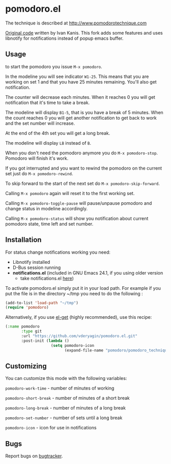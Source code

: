 # pomodoro.el #

The technique is described at http://www.pomodorotechnique.com

[Original code](http://kanis.fr/hg/lisp/ivan/pomodoro.el) written by Ivan
Kanis. This fork adds some features and uses libnotify for notifications
instead of popup emacs buffer.

## Usage ##

to start the pomodoro you issue `M-x pomodoro`.

In the modeline you will see indicator `W1-25`. This means that you are
working on set 1 and that you have 25 minutes remaining. You'll also get
notification.

The counter will decrease each minutes. When it reaches 0 you will get
notification that it's time to take a break.

The modeline will display `B1-5`, that is you have a break of 5 minutes. When
the count reaches 0 you will get another notification to get back to work and
the set number will increase.

At the end of the 4th set you will get a long break.

The modeline will display `LB` instead of `B`.

When you don't need the pomodoro anymore you do `M-x pomodoro-stop`. Pomodoro
will finish it's work.

If you got interrupted and you want to rewind the pomodoro on the current set
just do `M-x pomodoro-rewind`.

To skip forward to the start of the next set do `M-x pomodoro-skip-forward`.

Calling `M-x pomodoro` again will reset it to the first working set.

Calling `M-x pomodoro-toggle-pause` will pause/unpause pomodoro and change
status in modeline accordingly.

Calling `M-x pomodoro-status` will show you notification about current
pomodoro state, time left and set number.

## Installation ##

For status change notifications working you need:

* Libnotify installed
* D-Bus session running
* **notifications.el** (included in GNU Emacs 24.1, if you using older version
    - take notifications.el
    [here](http://bazaar.launchpad.net/~vcs-imports/emacs/trunk/annotate/head%3A/lisp/notifications.el))

To activate pomodoro.el simply put it in your load path. For example if you
put the file is in the directory ~/tmp you need to do the following :

``` lisp
(add-to-list 'load-path "~/tmp")
(require 'pomodoro)
```

Alternatively, if you use [el-get](https://github.com/dimitri/el-get) (highly
recommended), use this recipe:

``` lisp
(:name pomodoro
       :type git
       :url "https://github.com/vderyagin/pomodoro.el.git"
       :post-init (lambda ()
                    (setq pomodoro-icon
                          (expand-file-name "pomodoro/pomodoro_technique.png" el-get-dir))))
```

## Customizing ##

You can customize this mode with the following variables:

`pomodoro-work-time` - number of minutes of working

`pomodoro-short-break` - number of minutes of a short break

`pomodoro-long-break` - number of minutes of a long break

`pomodoro-set-number` - number of sets until a long break

`pomodoro-icon` - icon for use in notifications

## Bugs ##

Report bugs on [bugtracker](https://github.com/vderyagin/pomodoro.el/issues).
